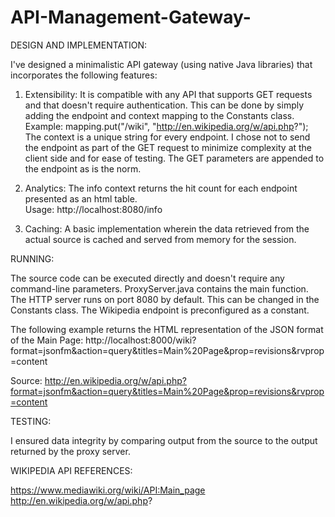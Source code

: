 # API-Management-Gateway-

DESIGN AND IMPLEMENTATION:

I've designed a minimalistic API gateway (using native Java libraries) that incorporates the following features:

1. Extensibility: It is compatible with any API that supports GET requests and that doesn't require authentication. This can be done by simply adding the endpoint and context mapping to the Constants class.
Example: mapping.put("/wiki", "http://en.wikipedia.org/w/api.php?");
The context is a unique string for every endpoint. I chose not to send the endpoint as part of the GET request to minimize complexity at the client side and for ease of testing. The GET parameters are appended to the endpoint as is the norm. 

2. Analytics: The info context returns the hit count for each endpoint presented as an html table.  
Usage: http://localhost:8080/info

3. Caching: A basic implementation wherein the data retrieved from the actual source is cached and served from memory for the session. 


RUNNING:

The source code can be executed directly and doesn't require any command-line parameters.
ProxyServer.java contains the main function.
The HTTP server runs on port 8080 by default. This can be changed in the Constants class.
The Wikipedia endpoint is preconfigured as a constant.

The following example returns the HTML representation of the JSON format of the Main Page:
http://localhost:8000/wiki?format=jsonfm&action=query&titles=Main%20Page&prop=revisions&rvprop=content

Source: http://en.wikipedia.org/w/api.php?format=jsonfm&action=query&titles=Main%20Page&prop=revisions&rvprop=content


TESTING:

I ensured data integrity by comparing output from the source to the output returned by the proxy server.

WIKIPEDIA API REFERENCES:

https://www.mediawiki.org/wiki/API:Main_page
http://en.wikipedia.org/w/api.php?

